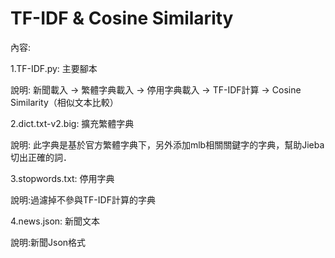 # TF-IDF & Cosine Similarity

內容:

1.TF-IDF.py: 主要腳本

  說明: 新聞載入 -> 繁體字典載入 -> 停用字典載入 -> TF-IDF計算 -> Cosine Similarity（相似文本比較）

2.dict.txt-v2.big: 擴充繁體字典

  說明: 此字典是基於官方繁體字典下，另外添加mlb相關關鍵字的字典，幫助Jieba切出正確的詞．

3.stopwords.txt: 停用字典

  說明:過濾掉不參與TF-IDF計算的字典

4.news.json: 新聞文本

  說明:新聞Json格式
